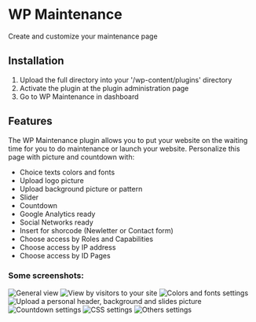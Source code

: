 # WP Maintenance
Create and customize your maintenance page

## Installation
1. Upload the full directory into your '/wp-content/plugins' directory
2. Activate the plugin at the plugin administration page
3. Go to WP Maintenance in dashboard

## Features

The WP Maintenance plugin allows you to put your website on the waiting time for you to do maintenance or launch your website. Personalize this page with picture and countdown with:

- Choice texts colors and fonts
- Upload logo picture
- Upload background picture or pattern
- Slider
- Countdown
- Google Analytics ready
- Social Networks ready
- Insert for shorcode (Newletter or Contact form)
- Choose access by Roles and Capabilities
- Choose access by IP address
- Choose access by ID Pages

### Some screenshots:

![General view](https://madeby.restezconnectes.fr/plugins/wp-maintenance/images/screenshot-1.png)
![View by visitors to your site](https://madeby.restezconnectes.fr/plugins/wp-maintenance/images/screenshot-2.png)
![Colors and fonts settings](https://madeby.restezconnectes.fr/plugins/wp-maintenance/images/screenshot-3.png)
![Upload a personal header, background and slides picture](https://madeby.restezconnectes.fr/plugins/wp-maintenance/images/screenshot-4.png)
![Countdown settings](https://madeby.restezconnectes.fr/plugins/wp-maintenance/images/screenshot-5.png)
![CSS settings](https://madeby.restezconnectes.fr/plugins/wp-maintenance/images/screenshot-6.png)
![Others settings](https://madeby.restezconnectes.fr/plugins/wp-maintenance/images/screenshot-7.png)
